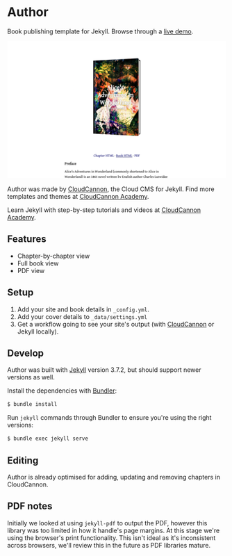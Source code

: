 # Author

Book publishing template for Jekyll. Browse through a [live demo](https://adored-walnut.cloudvent.net/).

![Author template screenshot](images/_screenshot.png)

Author was made by [CloudCannon](http://cloudcannon.com/), the Cloud CMS for Jekyll.
Find more templates and themes at [CloudCannon Academy](https://learn.cloudcannon.com/jekyll-templates/).

Learn Jekyll with step-by-step tutorials and videos at [CloudCannon Academy](https://learn.cloudcannon.com/).

## Features

* Chapter-by-chapter view
* Full book view
* PDF view

## Setup

1. Add your site and book details in `_config.yml`.
2. Add your cover details to `_data/settings.yml`
3. Get a workflow going to see your site's output (with [CloudCannon](https://app.cloudcannon.com/) or Jekyll locally).

## Develop

Author was built with [Jekyll](http://jekyllrb.com/) version 3.7.2, but should support newer versions as well.

Install the dependencies with [Bundler](http://bundler.io/):

~~~bash
$ bundle install
~~~

Run `jekyll` commands through Bundler to ensure you're using the right versions:

~~~bash
$ bundle exec jekyll serve
~~~

## Editing

Author is already optimised for adding, updating and removing chapters in CloudCannon.

## PDF notes

Initially we looked at using `jekyll-pdf` to output the PDF, however this library was too limited in how it handle's page margins. At this stage we're using the browser's print functionality. This isn't ideal as it's inconsistent across browsers, we'll review this in the future as PDF libraries mature.